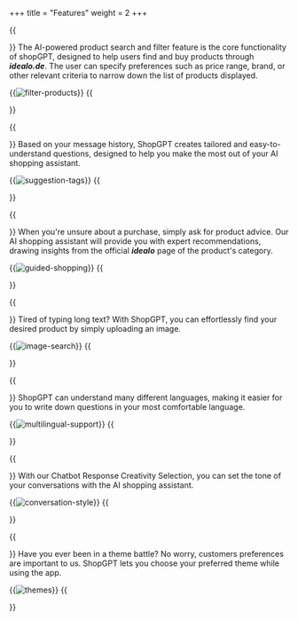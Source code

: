 +++
title = "Features"
weight = 2
+++

{{<section title="Product Search And Filter">}}
The AI-powered product search and filter feature is the core functionality of shopGPT, 
designed to help users find and buy products through **_idealo.de_**. The user can specify preferences 
such as price range, brand, or other relevant criteria to narrow down the list of products displayed.

{{<image src="filter_products.png" alt="filter-products" caption="Product Filter">}}
{{</section>}}

{{<section title="Suggestion Tags">}}
Based on your message history, ShopGPT creates tailored and easy-to-understand questions, 
designed to help you make the most out of your AI shopping assistant.

{{<image src="suggestion_tags.png" alt="suggestion-tags" caption="Suggestion Tags">}}
{{</section>}}

{{<section title="Product Advice">}}
When you're unsure about a purchase, simply ask for product advice. 
Our AI shopping assistant will provide you with expert recommendations, 
drawing insights from the official **_idealo_** page of the product's category.

{{<image src="guided_shopping.png" alt="guided-shopping" caption="Shopping Advices">}}
{{</section>}}

{{<section title="Image Search">}}
Tired of typing long text? With ShopGPT, you can effortlessly find your desired product by simply uploading an image.

{{<image src="image_search.png" alt="image-search" caption="Search Product by image">}}
{{</section>}}

{{<section title="Multilingual Support">}}
ShopGPT can understand many different languages, making it easier for you to write down questions in your most comfortable language.

{{<image src="multilingual_support.png" alt="multilingual-support" caption="Multilingual conversation">}}
{{</section>}}

{{<section title="Creativity Selection">}}
With our Chatbot Response Creativity Selection, you can set the tone of your conversations with the AI shopping assistant.

{{<image src="conversation_style.png" alt="conversation-style" caption="Neutral Creativity">}}
{{</section>}}

{{<section title="UI Theme">}}
Have you ever been in a theme battle? No worry, customers preferences are important to us. ShopGPT lets you choose your preferred theme while using the app.

{{<image src="themes.png" alt="themes" caption="Dark / Light Theme">}}
{{</section>}}
